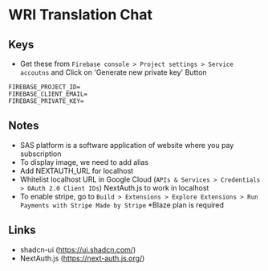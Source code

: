 # WRI Translation Chat

## Keys
- Get these from `Firebase console > Project settings > Service accoutns` and Click on 'Generate new private key' Button
```
FIREBASE_PROJECT_ID=
FIREBASE_CLIENT_EMAIL=
FIREBASE_PRIVATE_KEY=
```

## Notes
- SAS platform is a software application of website where you pay subscription
- To display image, we need to add alias
- Add NEXTAUTH_URL for localhost
- Whitelist localhost URL in Google Cloud (`APIs & Services > Credentials > OAuth 2.0 Client IDs`) NextAuth.js to work in localhost
- To enable stripe, go to `Build > Extensions > Explore Extensions > Run Payments with Stripe Made by Stripe` *Blaze plan is required

## Links
- shadcn-ui (https://ui.shadcn.com/)
- NextAuth.js (https://next-auth.js.org/)